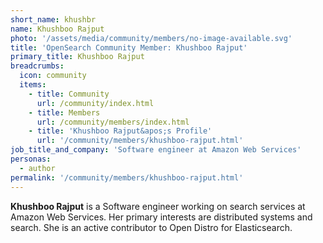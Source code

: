 ```yaml
---
short_name: khushbr
name: Khushboo Rajput
photo: '/assets/media/community/members/no-image-available.svg'
title: 'OpenSearch Community Member: Khushboo Rajput'
primary_title: Khushboo Rajput
breadcrumbs:
  icon: community
  items:
    - title: Community
      url: /community/index.html
    - title: Members
      url: /community/members/index.html
    - title: 'Khushboo Rajput&apos;s Profile'
      url: '/community/members/khushboo-rajput.html'
job_title_and_company: 'Software engineer at Amazon Web Services'
personas:
  - author
permalink: '/community/members/khushboo-rajput.html'
---
```


**Khushboo Rajput** is a Software engineer working on search services at Amazon Web Services. Her primary interests are distributed systems and search. She is an active contributor to Open Distro for Elasticsearch.
